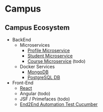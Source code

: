 # Campus

## Campus Ecosystem

- BackEnd
    - Microservices 
        - [Profile Microservice](./campus-ms/campus-profile-ms)
        - [Student Microservice](./campus-ms/campus-student-ms)
        - [Course Microservice](./campus-ms/campus-course-ms)  (todo)
    - Docker Services
        - [MongoDB](./docker/docker-compose.yml)
        - [PostgreSQL DB](./docker/docker-compose.yml)
- Front-End
    - [React](./campus-react)
    - Angular (todo)
    - JSF / Primefaces (todo)
    - [End2End Automation Test Cucumber](./campus-test-e2e)
